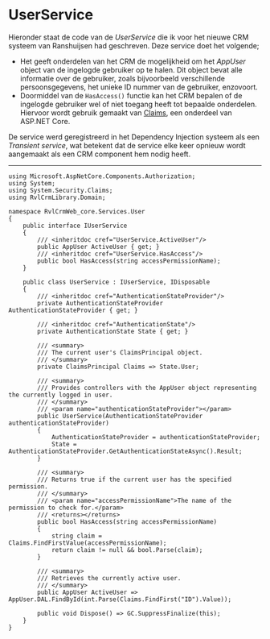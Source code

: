 ﻿# UserService

Hieronder staat de code van de _UserService_ die ik voor het nieuwe CRM systeem van Ranshuijsen had geschreven. Deze service doet het volgende;

* Het geeft onderdelen van het CRM de mogelijkheid om het _AppUser_ object van de ingelogde gebruiker op te halen. Dit object bevat alle informatie over de gebruiker, zoals bijvoorbeeld verschillende persoonsgegevens, het unieke ID nummer van de gebruiker, enzovoort.
* Doormiddel van de `HasAccess()` functie kan het CRM bepalen of de ingelogde gebruiker wel of niet toegang heeft tot bepaalde onderdelen. Hiervoor wordt gebruik gemaakt van [Claims](https://docs.microsoft.com/en-us/aspnet/core/security/authorization/claims?view=aspnetcore-5.0), een onderdeel van ASP.NET Core.

De service werd geregistreerd in het Dependency Injection systeem als een _Transient service_, wat betekent dat de service elke keer opnieuw wordt aangemaakt als een CRM component hem nodig heeft.

---
```
using Microsoft.AspNetCore.Components.Authorization;
using System;
using System.Security.Claims;
using RvlCrmLibrary.Domain;

namespace RvlCrmWeb_core.Services.User
{
	public interface IUserService
	{
		/// <inheritdoc cref="UserService.ActiveUser"/>
		public AppUser ActiveUser { get; }
		/// <inheritdoc cref="UserService.HasAccess"/>
		public bool HasAccess(string accessPermissionName);
	}

	public class UserService : IUserService, IDisposable
	{
		/// <inheritdoc cref="AuthenticationStateProvider"/>
		private AuthenticationStateProvider AuthenticationStateProvider { get; }

		/// <inheritdoc cref="AuthenticationState"/>
		private AuthenticationState State { get; }

		/// <summary>
		/// The current user's ClaimsPrincipal object.
		/// </summary>
		private ClaimsPrincipal Claims => State.User;

		/// <summary>
		/// Provides controllers with the AppUser object representing the currently logged in user.
		/// </summary>
		/// <param name="authenticationStateProvider"></param>
		public UserService(AuthenticationStateProvider authenticationStateProvider)
		{
			AuthenticationStateProvider = authenticationStateProvider;
			State = AuthenticationStateProvider.GetAuthenticationStateAsync().Result;
		}

		/// <summary>
		/// Returns true if the current user has the specified permission.
		/// </summary>
		/// <param name="accessPermissionName">The name of the permission to check for.</param>
		/// <returns></returns>
		public bool HasAccess(string accessPermissionName)
		{
			string claim = Claims.FindFirstValue(accessPermissionName);
			return claim != null && bool.Parse(claim);
		}

		/// <summary>
		/// Retrieves the currently active user.
		/// </summary>
		public AppUser ActiveUser => AppUser.DAL.FindById(int.Parse(Claims.FindFirst("ID").Value));

		public void Dispose() => GC.SuppressFinalize(this);
	}
}

```